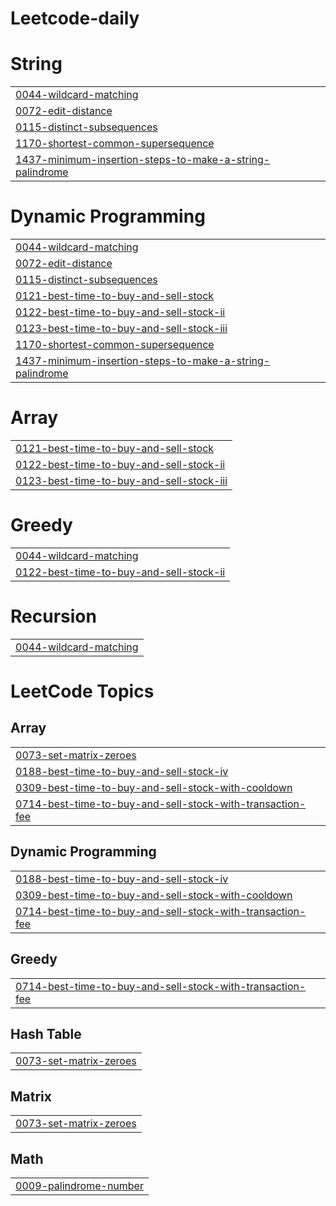 # Leetcode-daily


# String
|  |
| ------- |
| [0044-wildcard-matching](https://github.com/rushi19383/Leetcode-daily/tree/master/0044-wildcard-matching) |
| [0072-edit-distance](https://github.com/rushi19383/Leetcode-daily/tree/master/0072-edit-distance) |
| [0115-distinct-subsequences](https://github.com/rushi19383/Leetcode-daily/tree/master/0115-distinct-subsequences) |
| [1170-shortest-common-supersequence](https://github.com/rushi19383/Leetcode-daily/tree/master/1170-shortest-common-supersequence) |
| [1437-minimum-insertion-steps-to-make-a-string-palindrome](https://github.com/rushi19383/Leetcode-daily/tree/master/1437-minimum-insertion-steps-to-make-a-string-palindrome) |
# Dynamic Programming
|  |
| ------- |
| [0044-wildcard-matching](https://github.com/rushi19383/Leetcode-daily/tree/master/0044-wildcard-matching) |
| [0072-edit-distance](https://github.com/rushi19383/Leetcode-daily/tree/master/0072-edit-distance) |
| [0115-distinct-subsequences](https://github.com/rushi19383/Leetcode-daily/tree/master/0115-distinct-subsequences) |
| [0121-best-time-to-buy-and-sell-stock](https://github.com/rushi19383/Leetcode-daily/tree/master/0121-best-time-to-buy-and-sell-stock) |
| [0122-best-time-to-buy-and-sell-stock-ii](https://github.com/rushi19383/Leetcode-daily/tree/master/0122-best-time-to-buy-and-sell-stock-ii) |
| [0123-best-time-to-buy-and-sell-stock-iii](https://github.com/rushi19383/Leetcode-daily/tree/master/0123-best-time-to-buy-and-sell-stock-iii) |
| [1170-shortest-common-supersequence](https://github.com/rushi19383/Leetcode-daily/tree/master/1170-shortest-common-supersequence) |
| [1437-minimum-insertion-steps-to-make-a-string-palindrome](https://github.com/rushi19383/Leetcode-daily/tree/master/1437-minimum-insertion-steps-to-make-a-string-palindrome) |
# Array
|  |
| ------- |
| [0121-best-time-to-buy-and-sell-stock](https://github.com/rushi19383/Leetcode-daily/tree/master/0121-best-time-to-buy-and-sell-stock) |
| [0122-best-time-to-buy-and-sell-stock-ii](https://github.com/rushi19383/Leetcode-daily/tree/master/0122-best-time-to-buy-and-sell-stock-ii) |
| [0123-best-time-to-buy-and-sell-stock-iii](https://github.com/rushi19383/Leetcode-daily/tree/master/0123-best-time-to-buy-and-sell-stock-iii) |
# Greedy
|  |
| ------- |
| [0044-wildcard-matching](https://github.com/rushi19383/Leetcode-daily/tree/master/0044-wildcard-matching) |
| [0122-best-time-to-buy-and-sell-stock-ii](https://github.com/rushi19383/Leetcode-daily/tree/master/0122-best-time-to-buy-and-sell-stock-ii) |
# Recursion
|  |
| ------- |
| [0044-wildcard-matching](https://github.com/rushi19383/Leetcode-daily/tree/master/0044-wildcard-matching) |
<!---LeetCode Topics Start-->
# LeetCode Topics
## Array
|  |
| ------- |
| [0073-set-matrix-zeroes](https://github.com/rushi19383/Leetcode-daily/tree/master/0073-set-matrix-zeroes) |
| [0188-best-time-to-buy-and-sell-stock-iv](https://github.com/rushi19383/Leetcode-daily/tree/master/0188-best-time-to-buy-and-sell-stock-iv) |
| [0309-best-time-to-buy-and-sell-stock-with-cooldown](https://github.com/rushi19383/Leetcode-daily/tree/master/0309-best-time-to-buy-and-sell-stock-with-cooldown) |
| [0714-best-time-to-buy-and-sell-stock-with-transaction-fee](https://github.com/rushi19383/Leetcode-daily/tree/master/0714-best-time-to-buy-and-sell-stock-with-transaction-fee) |
## Dynamic Programming
|  |
| ------- |
| [0188-best-time-to-buy-and-sell-stock-iv](https://github.com/rushi19383/Leetcode-daily/tree/master/0188-best-time-to-buy-and-sell-stock-iv) |
| [0309-best-time-to-buy-and-sell-stock-with-cooldown](https://github.com/rushi19383/Leetcode-daily/tree/master/0309-best-time-to-buy-and-sell-stock-with-cooldown) |
| [0714-best-time-to-buy-and-sell-stock-with-transaction-fee](https://github.com/rushi19383/Leetcode-daily/tree/master/0714-best-time-to-buy-and-sell-stock-with-transaction-fee) |
## Greedy
|  |
| ------- |
| [0714-best-time-to-buy-and-sell-stock-with-transaction-fee](https://github.com/rushi19383/Leetcode-daily/tree/master/0714-best-time-to-buy-and-sell-stock-with-transaction-fee) |
## Hash Table
|  |
| ------- |
| [0073-set-matrix-zeroes](https://github.com/rushi19383/Leetcode-daily/tree/master/0073-set-matrix-zeroes) |
## Matrix
|  |
| ------- |
| [0073-set-matrix-zeroes](https://github.com/rushi19383/Leetcode-daily/tree/master/0073-set-matrix-zeroes) |
## Math
|  |
| ------- |
| [0009-palindrome-number](https://github.com/rushi19383/Leetcode-daily/tree/master/0009-palindrome-number) |
<!---LeetCode Topics End-->